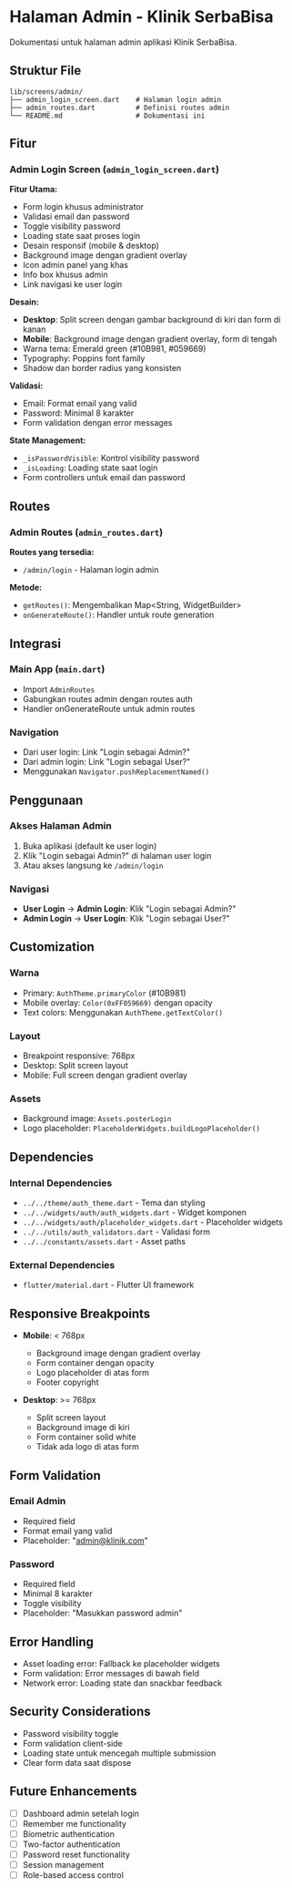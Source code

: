 # Halaman Admin - Klinik SerbaBisa

Dokumentasi untuk halaman admin aplikasi Klinik SerbaBisa.

## Struktur File

```
lib/screens/admin/
├── admin_login_screen.dart    # Halaman login admin
├── admin_routes.dart          # Definisi routes admin
└── README.md                  # Dokumentasi ini
```

## Fitur

### Admin Login Screen (`admin_login_screen.dart`)

**Fitur Utama:**

- Form login khusus administrator
- Validasi email dan password
- Toggle visibility password
- Loading state saat proses login
- Desain responsif (mobile & desktop)
- Background image dengan gradient overlay
- Icon admin panel yang khas
- Info box khusus admin
- Link navigasi ke user login

**Desain:**

- **Desktop**: Split screen dengan gambar background di kiri dan form di kanan
- **Mobile**: Background image dengan gradient overlay, form di tengah
- Warna tema: Emerald green (#10B981, #059669)
- Typography: Poppins font family
- Shadow dan border radius yang konsisten

**Validasi:**

- Email: Format email yang valid
- Password: Minimal 8 karakter
- Form validation dengan error messages

**State Management:**

- `_isPasswordVisible`: Kontrol visibility password
- `_isLoading`: Loading state saat login
- Form controllers untuk email dan password

## Routes

### Admin Routes (`admin_routes.dart`)

**Routes yang tersedia:**

- `/admin/login` - Halaman login admin

**Metode:**

- `getRoutes()`: Mengembalikan Map<String, WidgetBuilder>
- `onGenerateRoute()`: Handler untuk route generation

## Integrasi

### Main App (`main.dart`)

- Import `AdminRoutes`
- Gabungkan routes admin dengan routes auth
- Handler onGenerateRoute untuk admin routes

### Navigation

- Dari user login: Link "Login sebagai Admin?"
- Dari admin login: Link "Login sebagai User?"
- Menggunakan `Navigator.pushReplacementNamed()`

## Penggunaan

### Akses Halaman Admin

1. Buka aplikasi (default ke user login)
2. Klik "Login sebagai Admin?" di halaman user login
3. Atau akses langsung ke `/admin/login`

### Navigasi

- **User Login** → **Admin Login**: Klik "Login sebagai Admin?"
- **Admin Login** → **User Login**: Klik "Login sebagai User?"

## Customization

### Warna

- Primary: `AuthTheme.primaryColor` (#10B981)
- Mobile overlay: `Color(0xFF059669)` dengan opacity
- Text colors: Menggunakan `AuthTheme.getTextColor()`

### Layout

- Breakpoint responsive: 768px
- Desktop: Split screen layout
- Mobile: Full screen dengan gradient overlay

### Assets

- Background image: `Assets.posterLogin`
- Logo placeholder: `PlaceholderWidgets.buildLogoPlaceholder()`

## Dependencies

### Internal Dependencies

- `../../theme/auth_theme.dart` - Tema dan styling
- `../../widgets/auth/auth_widgets.dart` - Widget komponen
- `../../widgets/auth/placeholder_widgets.dart` - Placeholder widgets
- `../../utils/auth_validators.dart` - Validasi form
- `../../constants/assets.dart` - Asset paths

### External Dependencies

- `flutter/material.dart` - Flutter UI framework

## Responsive Breakpoints

- **Mobile**: < 768px

  - Background image dengan gradient overlay
  - Form container dengan opacity
  - Logo placeholder di atas form
  - Footer copyright

- **Desktop**: >= 768px
  - Split screen layout
  - Background image di kiri
  - Form container solid white
  - Tidak ada logo di atas form

## Form Validation

### Email Admin

- Required field
- Format email yang valid
- Placeholder: "admin@klinik.com"

### Password

- Required field
- Minimal 8 karakter
- Toggle visibility
- Placeholder: "Masukkan password admin"

## Error Handling

- Asset loading error: Fallback ke placeholder widgets
- Form validation: Error messages di bawah field
- Network error: Loading state dan snackbar feedback

## Security Considerations

- Password visibility toggle
- Form validation client-side
- Loading state untuk mencegah multiple submission
- Clear form data saat dispose

## Future Enhancements

- [ ] Dashboard admin setelah login
- [ ] Remember me functionality
- [ ] Biometric authentication
- [ ] Two-factor authentication
- [ ] Password reset functionality
- [ ] Session management
- [ ] Role-based access control
